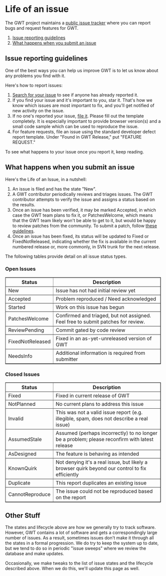 Life of an issue
===

The GWT project maintains a [public issue tracker](https://github.com/gwtproject/gwt/issues/) where you can report bugs and request features for GWT.

1.  [Issue reporting guidelines](#guide)
2.  [What happens when you submit an issue](#life)

## Issue reporting guidelines<a id="guide"></a>

One of the best ways you can help us improve GWT is to let us know about any problems you find with it.

Here's how to report issues:

1.  [Search for your issue](https://github.com/gwtproject/gwt/issues) to see if anyone has already reported it.
2.  If you find your issue and it's important to you, star it. That's how we know which issues are most important to fix, and you'll get notified of new activity on the issue.
3.  If no one's reported your issue, [file it](https://github.com/gwtproject/gwt/issues/new). Please fill out the template completely. It is especially important to provide browser version(s) and a small code sample which can be used to reproduce the issue.
4.  For feature requests, file an issue using the standard developer defect report template. Under  "Found in GWT Release," put "FEATURE REQUEST." 

To see what happens to your issue once you report it, keep reading.

## What happens when you submit an issue<a id="life"></a>

Here's the Life of an Issue, in a nutshell:

1.  An issue is filed and has the state "New".
2.  A GWT contributor periodically reviews and triages issues. The GWT contributor attempts to verify the issue and assigns a status based on the results.
3.  Once an issue has been verified, it may be marked Accepted, in which case the GWT team plans to fix it, or PatchesWelcome, which means that the GWT team likely won't be able to get to it, but would be happy to review patches from the community. To submit a patch, follow [these guidelines](makinggwtbetter.html#submittingpatches).
4.  Once an issue has been fixed, its status will be updated to Fixed or FixedNotReleased, indicating whether the fix is available in the current numbered release or, more commonly, in SVN trunk for the next release.

The following tables provide detail on all issue status types.

### Open Issues

<table border="1" cellpadding="5" cellspacing="0" width="50%"> 
<tbody> 
<tr> 
<th>Status</th> 
<th>Description</th> 
</tr> 
<tr> 
<td>New</td>
<td>Issue has not had initial review yet</td>
</tr> 
<tr>
<td>Accepted</td>
<td>Problem reproduced / Need acknowledged</td>
</tr> 
<tr>
<td>Started</td>
<td>Work on this issue has begun</td>
</tr> 
<tr>
<td>PatchesWelcome</td>
<td>Confirmed and triaged, but not assigned. Feel free to submit patches for review.</td>
</tr> 
<tr>
<td>ReviewPending</td>
<td>Commit gated by code review</td>
</tr> 
<tr>
<td>FixedNotReleased</td>
<td>Fixed in an as-yet-unreleased version of GWT</td>
</tr> 
<tr>
<td>NeedsInfo</td>
<td>Additional information is required from submitter</td>
</tr> 
</tbody>
</table>

<h3>Closed Issues</h3>
<table border="1" cellpadding="5" cellspacing="0" width="50%">
<tbody>
<tr> 
<th>Status</th> 
<th>Description</th> 
</tr> 
<tr>
<td>Fixed</td>
<td>Fixed in current release of GWT</td>
</tr> 
<tr>
<td>NotPlanned</td>
<td>No current plans to address this issue</td>
</tr> 
<tr>
<td>Invalid</td>
<td>This was not a valid issue report (e.g. illegible, spam, does not describe a real issue)</td>
</tr> 
<tr>
<td>AssumedStale</td>
<td>Assumed (perhaps incorrectly) to no longer be a problem; please reconfirm with latest release</td>
</tr> 
<tr>
<td>AsDesigned</td>
<td>The feature is behaving as intended</td>
</tr> 
<tr>
<td>KnownQuirk</td>
<td>Not denying it's a real issue, but likely a browser quirk beyond our control to fix efficiently</td>
</tr> 
<tr>
<td>Duplicate</td>
<td>This report duplicates an existing issue</td>
</tr> 
<tr>
<td>CannotReproduce</td>
<td>The issue could not be reproduced based on the report</td>
</tr> 
</tbody> 
</table> 

## Other Stuff

The states and lifecycle above are how we generally try to track software. However, GWT contains a lot of software and gets a correspondingly large number of issues. As a result, sometimes issues don't make it through all the states in a formal progression. We do try to keep the system up to date, but we tend to do so in periodic "issue sweeps" where we review the database and make updates.

Occasionally, we make tweaks to the list of issue states and the lifecycle described above. When we do this, we'll update this page as well.
